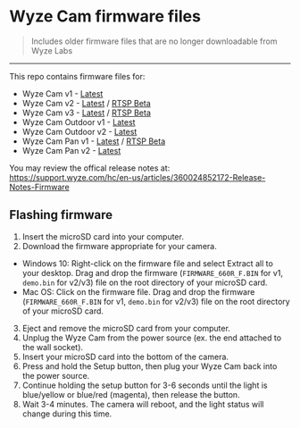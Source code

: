 # Wyze Cam firmware files
> Includes older firmware files that are no longer downloadable from Wyze Labs
---

This repo contains firmware files for:
* Wyze Cam v1 - [Latest](https://github.com/kohrar/Wyze-Firmwares/raw/master/v1/latest.bin.zip)
* Wyze Cam v2 - [Latest](https://github.com/kohrar/Wyze-Firmwares/raw/master/v2/latest.bin.zip) / [RTSP Beta](https://github.com/kohrar/Wyze-Firmwares/raw/master/v2/latest-rtsp.bin.zip)
* Wyze Cam v3 - [Latest](https://github.com/kohrar/Wyze-Firmwares/raw/master/v3/latest.zip) / [RTSP Beta](https://github.com/kohrar/Wyze-Firmwares/raw/master/v3/latest-rtsp.zip)
* Wyze Cam Outdoor v1 - [Latest](https://github.com/kohrar/Wyze-Firmwares/raw/master/vco/latest.zip)
* Wyze Cam Outdoor v2 - [Latest](https://github.com/kohrar/Wyze-Firmwares/raw/master/vcov2/latest.zip)
* Wyze Cam Pan v1 - [Latest](https://github.com/kohrar/Wyze-Firmwares/raw/master/pan/latest.bin.zip) / [RTSP Beta](https://github.com/kohrar/Wyze-Firmwares/raw/master/pan/latest-rtsp.zip)
* Wyze Cam Pan v2 - [Latest](https://github.com/kohrar/Wyze-Firmwares/raw/master/panV2/latest.zip)

You may review the offical release notes at: https://support.wyze.com/hc/en-us/articles/360024852172-Release-Notes-Firmware

## Flashing firmware
1. Insert the microSD card into your computer.
2. Download the firmware appropriate for your camera.
* Windows 10: Right-click on the firmware file and select Extract all to your desktop. Drag and drop the firmware (`FIRMWARE_660R_F.BIN` for v1, `demo.bin` for v2/v3) file on the root directory of your microSD card.
* Mac OS: Click on the firmware file. Drag and drop the firmware (`FIRMWARE_660R_F.BIN` for v1, `demo.bin` for v2/v3) file on the root directory of your microSD card.
3. Eject and remove the microSD card from your computer.
4. Unplug the Wyze Cam from the power source (ex. the end attached to the wall socket).
5. Insert your microSD card into the bottom of the camera.
6. Press and hold the Setup button, then plug your Wyze Cam back into the power source.
7. Continue holding the setup button for 3-6 seconds until the light is blue/yellow or blue/red (magenta), then release the button.
8. Wait 3-4 minutes. The camera will reboot, and the light status will change during this time.


